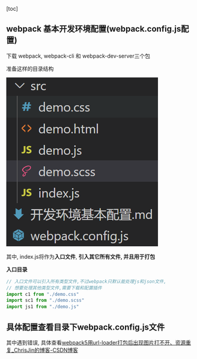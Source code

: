 [toc]

## webpack 基本开发环境配置(webpack.config.js配置)

下载 webpack, webpack-cli 和 webpack-dev-server三个包



准备这样的目录结构

![](目录结构.png)

其中, index.js将作为**入口文件**, **引入其它所有文件, 并且用于打包**



**入口目录**

```javascript
// 入口文件可以引入所有类型文件,不过webpack只默认能处理js和json文件,
// 想要处理其他类型文件,需要下载和配置插件
import c1 from "./demo.css"
import sc1 from "./demo.scss"
import js1 from "./demo.js"
```



## 具体配置查看目录下webpack.config.js文件



其中遇到错误, 具体查看[webpack5用url-loader打包后出现图片打不开、资源重复_ChrisJin的博客-CSDN博客](https://blog.csdn.net/w184167377/article/details/118930758)
